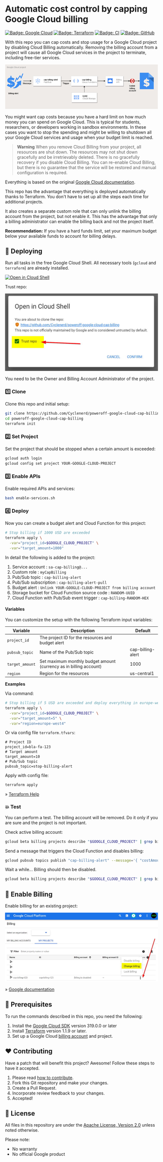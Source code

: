 # Automatic cost control by capping Google Cloud billing

[![Badge: Google Cloud](https://img.shields.io/badge/Google%20Cloud-%234285F4.svg?logo=google-cloud&logoColor=white)](#readme)
[![Badge: Terraform](https://img.shields.io/badge/Terraform-%235835CC.svg?logo=terraform&logoColor=white)](#readme)
[![Badge: CI](https://github.com/Cyclenerd/poweroff-google-cloud-cap-billing/actions/workflows/ci.yml/badge.svg)](https://github.com/Cyclenerd/poweroff-google-cloud-cap-billing/actions/workflows/ci.yml)
[![Badge: GitHub](https://img.shields.io/github/license/cyclenerd/poweroff-google-cloud-cap-billing)](https://github.com/Cyclenerd/poweroff-google-cloud-cap-billing/blob/master/LICENSE)

With this repo you can cap costs and stop usage for a Google Cloud project by disabling Cloud Billing automatically.
Removing the billing account from a project will cause all Google Cloud services in the project to terminate, including free-tier services.

![Image: Architecture](https://raw.githubusercontent.com/Cyclenerd/poweroff-google-cloud-cap-billing/master/img/stop-billing.jpg)

You might want cap costs because you have a hard limit on how much money you can spend on Google Cloud. This is typical for students, researchers, or developers working in sandbox environments. In these cases you want to stop the spending and might be willing to shutdown all your Google Cloud services and usage when your budget limit is reached.

> **Warning**
> When you remove Cloud Billing from your project, all resources are shut down.
> The resources may not shut down gracefully and be irretrievably deleted.
> There is no gracefully recovery if you disable Cloud Billing.
> You can re-enable Cloud Billing,
> but there is no guarantee that the service will be restored and manual configuration is required.

Everything is based on the original [Google Cloud documentation](https://cloud.google.com/billing/docs/how-to/notify#cap_disable_billing_to_stop_usage).

This repo has the advantage that everything is deployed automatically thanks to Terraform.
You don't have to set up all the steps each time for additional projects.

It also creates a separate custom role that can only unlink the billing account from the project, but not enable it.
This has the advantage that only a billing administrator can enable the billing back and not the project itself.

**Recommendation:** If you have a hard funds limit, set your maximum budget below your available funds to account for billing delays.

## 🏃 Deploying

Run all tasks in the free Google Cloud Shell.
All necessary tools (`gcloud` and `terraform`) are already installed.

[![Open in Cloud Shell](https://gstatic.com/cloudssh/images/open-btn.png)](https://shell.cloud.google.com/cloudshell/open?shellonly=true&ephemeral=false&cloudshell_git_repo=https://github.com/Cyclenerd/poweroff-google-cloud-cap-billing&cloudshell_git_branch=master&cloudshell_tutorial=cloud-shell-tutorial.md)

Trust repo:

![Screenshot: Cloud Shell trust repo](https://raw.githubusercontent.com/Cyclenerd/poweroff-google-cloud-cap-billing/master/img/trust-repo.jpg)

You need to be the Owner and Billing Account Administrator of the project.

### 1️⃣ Clone

Clone this repo and initial setup:
```bash
git clone https://github.com/Cyclenerd/poweroff-google-cloud-cap-billing.git
cd poweroff-google-cloud-cap-billing
terraform init
```

### 2️⃣ Set Project

Set the project that should be stopped when a certain amount is exceeded:
```bash
gcloud auth login
gcloud config set project YOUR-GOOGLE-CLOUD-PROJECT
```

### 3️⃣ Enable APIs

Enable required APIs and services:
```bash
bash enable-services.sh
```

### 4️⃣ Deploy

Now you can create a budget alert and Cloud Function for this project:
```bash
# Stop billing if 1000 USD are exceeded
terraform apply \
  -var="project_id=$GOOGLE_CLOUD_PROJECT" \
  -var="target_amount=1000"
```

In detail the following is added to the project:

1. Service account : `sa-cap-billing@...`
1. Custom role : `myCapBilling`
1. Pub/Sub topic : `cap-billing-alert`
1. Pub/Sub subscription : `cap-billing-alert-pull`
1. Budget alert : `Unlink YOUR-GOOGLE-CLOUD-PROJECT from billing account`
1. Storage bucket for Cloud Function source code : `RANDOM-UUID`
1. Cloud Function with Pub/Sub event trigger : `cap-billing-RANDOM-HEX`

#### Variables

You can customize the setup with the following Terraform input variables:

| Variable        | Description                                                        | Default           |
|-----------------|--------------------------------------------------------------------|-------------------|
| `project_id`    | The project ID for the resources and budget alert                  |                   |
| `pubsub_topic`  | Name of the Pub/Sub topic                                          | cap-billing-alert |
| `target_amount` | Set maximum monthly budget amount (currency as in billing account) | 1000              |
| `region`        | Region for the resources                                           | us-central1       |

**Examples**

Via command:
```bash
# Stop billing if 5 USD are exceeded and deploy everything in europe-west4
terraform apply \
  -var="project_id=$GOOGLE_CLOUD_PROJECT" \
  -var="target_amount=5" \
  -var="region=europe-west4"
```

Or via config file `terraform.tfvars`:
```text
# Project ID
project_id=bla-fa-123
# Target amount
target_amount=10
# Pub/Sub topic
pubsub_topic=stop-billing-alert
```
Apply with config file:
```bash
terraform apply
```

» [Terraform Help](https://www.terraform.io/language/values/variables)


### 💥 Test

You can perform a test.
The billing account will be removed.
Do it only if you are sure and the project is not important.

Check active billing account:
```bash
gcloud beta billing projects describe "$GOOGLE_CLOUD_PROJECT" | grep billingAccountName
```

Send a message that triggers the Cloud Function and disables billing:
```bash
gcloud pubsub topics publish "cap-billing-alert" --message='{ "costAmount" : 2, "budgetAmount": 1 }'
```

Wait a while... Billing should then be disabled.
```bash
gcloud beta billing projects describe "$GOOGLE_CLOUD_PROJECT" | grep billingAccountName
```

## 💸 Enable Billing

Enable billing for an existing project:

![Screenshot: Enable billing](https://raw.githubusercontent.com/Cyclenerd/poweroff-google-cloud-cap-billing/master/img/enable-billing.jpg?v1)

» [Google documentation](https://cloud.google.com/billing/docs/how-to/modify-project#enable_billing_for_an_existing_project)

## 📎 Prerequisites

To run the commands described in this repo, you need the following:

1. Install the [Google Cloud SDK](https://cloud.google.com/sdk/install) version 319.0.0 or later
1. Install [Terraform](https://www.terraform.io/downloads.html) version 1.1.9 or later.
1. Set up a Google Cloud
   [billing account](https://cloud.google.com/billing/docs/how-to/manage-billing-account) and project.

## ❤️ Contributing

Have a patch that will benefit this project?
Awesome! Follow these steps to have it accepted.

1. Please read [how to contribute](CONTRIBUTING.md).
1. Fork this Git repository and make your changes.
1. Create a Pull Request.
1. Incorporate review feedback to your changes.
1. Accepted!


## 📜 License

All files in this repository are under the [Apache License, Version 2.0](LICENSE) unless noted otherwise.

Please note:

* No warranty
* No official Google product